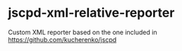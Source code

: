 # jscpd-xml-relative-reporter
Custom XML reporter based on the one included in https://github.com/kucherenko/jscpd
